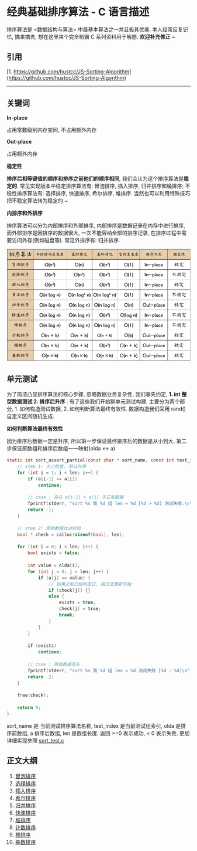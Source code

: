 # 经典基础排序算法 - C 语言描述

排序算法是 <数据结构与算法> 中最基本算法之一并且极其优美. 本人经常反复记忆, 搞来搞去, 想在这里来个完全制霸 C 系列资料用于解惑. **欢迎补充修正 ~**

## 引用

[1. https://github.com/hustcc/JS-Sorting-Algorithm](https://github.com/hustcc/JS-Sorting-Algorithm)

***

## 关键词

**In-place**

占用常数级别内存空间, 不占用额外内存

**Out-place**

占用额外内存

**稳定性**

**排序后相等键值的顺序和排序之前他们的顺序相同**, 我们会认为这个排序算法是**稳定的**. 常见实现版本中稳定排序算法有: 冒泡排序, 插入排序, 归并排序和桶排序; 不稳性排序算法有: 选择排序, 快速排序, 希尔排序, 堆排序. 当然也可以利用特殊技巧把不稳定算法转为稳定的 ~ 

**内排序和外排序**

排序算法可以分为内部排序和外部排序, 内部排序是数据记录在内存中进行排序, 而外部排序是因排序的数据很大, 一次不能容纳全部的排序记录, 在排序过程中需要访问外存(例如磁盘等). 常见外排序有: 归并排序.

![经典核心排序算法 概览截图](resources/sort.png)

## 单元测试

为了简洁凸显排序算法的核心步骤, 忽略数据业务复杂性, 我们事先约定, **1. int 整型数据测试 2. 排序后升序** . 有了这些我们开始聊单元测试构建. 主要分为两个部分, 1. 如何构造测试数据, 2. 如何判断算法最终有效性. 数据构造我们采用 rand() 自定义区间随机生成. 

**如何判断算法最终有效性**

因为排序后数据一定是升序, 所以第一步保证最终排序后的数据是从小到大. 第二步保证原数组和排序后数组一一映射(olda <-> a)

```C
static int sort_assert_partial(const char * sort_name, const int test_index, int * olda, int * a, int len) {
    // step 1: 大小检查, 默认升序
    for (int i = 1; i < len; i++) {
        if (a[i-1] <= a[i])
            continue;

        // case : 存在 a[i-1] > a[i] 不正常数据
        fprintf(stderr, "sort %s 第 %d 组 len = %d [%d > %d] 测试失败.\n", sort_name, test_index, len, a[i-1], a[i]);
        return -1;
    }

    // step 2: 原始数据比对校验
    bool * check = calloc(sizeof(bool), len);

    for (int i = 0; i < len; i++) {
        bool exists = false;

        int value = olda[i];
        for (int j = 0; j < len; j++) {
            if (a[j] == value) {
                // 如果之前已经判定过, 跳过去重新开始
                if (check[j]) {}
                else {
                    exists = true;
                    check[j] = true;
                    break;
                }
            }
        }

        if (exists) 
            continue;
        
        // case : 原始数据丢失
        fprintf(stderr, "sort %s 第 %d 组 len = %d 测试失败 [%d : %d]\n", sort_name, test_index, len, i, value);
        return -2;
    }

    free(check);

    return 0;
}
```

sort_name 是 当前测试排序算法名称, test_index 是当前测试组索引, olda 是排序前数组, a 排序后数组, len 是数组长度. 返回 >=0 表示成功, < 0 表示失败. 更加详细实现参照 [sort_test.c](./code/sort_test.c)

## 正文大纲

1. [冒泡排序](1.bubbleSort.md)
2. [选择排序](2.selectionSort.md)
3. [插入排序](3.insertionSort.md)
4. [希尔排序](4.shellSort.md)
5. [归并排序](5.mergeSort.md)
6. [快速排序](6.quickSort.md)
7. [堆排序](7.heapSort.md)
8. [计数排序](8.countingSort.md)
9. [桶排序](9.bucketSort.md)
10. [基数排序](10.radixSort.md)

